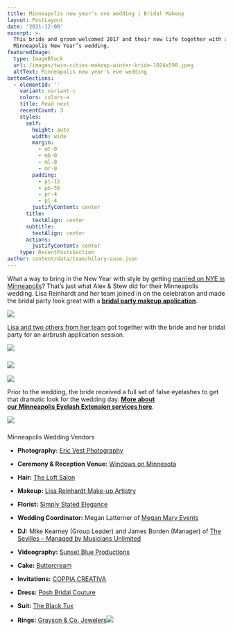 ```yaml
---
title: Minneapolis new year's eve wedding | Bridal Makeup
layout: PostLayout
date: '2021-12-08'
excerpt: >-
  This bride and groom welcomed 2017 and their new life together with a
  Minneapolis New Year’s wedding. 
featuredImage:
  type: ImageBlock
  url: /images/twin-cities-makeup-winter-bride-1024x598.jpeg
  altText: Minneapolis new year's eve wedding
bottomSections:
  - elementId: ''
    variant: variant-c
    colors: colors-a
    title: Read next
    recentCount: 3
    styles:
      self:
        height: auto
        width: wide
        margin:
          - mt-0
          - mb-0
          - ml-0
          - mr-0
        padding:
          - pt-12
          - pb-56
          - pr-4
          - pl-4
        justifyContent: center
      title:
        textAlign: center
      subtitle:
        textAlign: center
      actions:
        justifyContent: center
    type: RecentPostsSection
author: content/data/team/hilary-ouse.json
---
```

What a way to bring in the New Year with style by getting [married on NYE in Minneapolis](http://blog.ericvestphotography.com/windows-on-minnesota-wedding-stew-alex-minneapolis-wedding-photographer/)? That’s just what Alex & Stew did for their Minneapolis wedding. Lisa Reinhardt and her team joined in on the celebration and made the bridal party look great with a [**bridal party makeup application**](https://www.twincitiesmakeup.com/wedding-rates/).

![](/images/minneapolis-bridal-makeup2-twincitiesmakeup.jpg)

[Lisa and two others from her team](https://www.twincitiesmakeup.com/photos/on-location-team-photos/) got together with the bride and her bridal party for an airbrush application session.

![](/images/minneapolis-bridal-makeup-twincitiesmakeup.jpg)

### ![](/images/minneapolis-bride-makeup-lisa-reinhardt.jpg)

![](/images/minneapolis-wedding-makeup-lisa-reinhardt.jpg)

Prior to the wedding, the bride received a full set of false eyelashes to get that dramatic look for the wedding day. [**More about our Minneapolis Eyelash Extension services here**](https://www.twincitiesmakeup.com/eyelash-extensions/).

![](/images/minneapolis-bride-makeup-twincitiesmakeup.jpg)

###

Minneapolis Wedding Vendors

*   **Photography:** [Eric Vest Photography](http://ericvestphotography.com/)

*   **Ceremony & Reception Venue:** [Windows on Minnesota](http://www.marquettehotel.com/minneapolis-weddings/)

*   **Hair:** [The Loft Salon](http://theloft-salon.com/)

*   **Makeup:** [Lisa Reinhardt Make-up Artistry](https://www.twincitiesmakeup.com/)

*   **Florist:** [Simply Stated Elegance](http://www.simplystatedelegance.com/)

*   **Wedding Coordinator:** Megan Latterner of [Megan Mary Events](https://www.meganmaryevents.com/)

*   **DJ:** Mike Kearney (Group Leader) and James Borden (Manager) of [The Sevilles – Managed by Musicians Unlimited](http://musiciansunlimited.com/bands-and-entertainers/dance-band-sevilles)

*   **Videography:** [Sunset Blue Productions](http://www.sunsetblueproductions.com/)

*   **Cake:** [Buttercream](https://buttercream.info/)

*   **Invitations:** [COPPIA CREATIVA](http://coppiacreativagroup.com/)

*   **Dress:** [Posh Bridal Couture](http://www.poshmn.com/)

*   **Suit:** [The Black Tux](https://theblacktux.com/)

*   **Rings:** [Grayson & Co. Jewelers![](/images/twin-cities-makeup-winter-bride.jpg)](http://www.ironmountainjeweler.com/)
